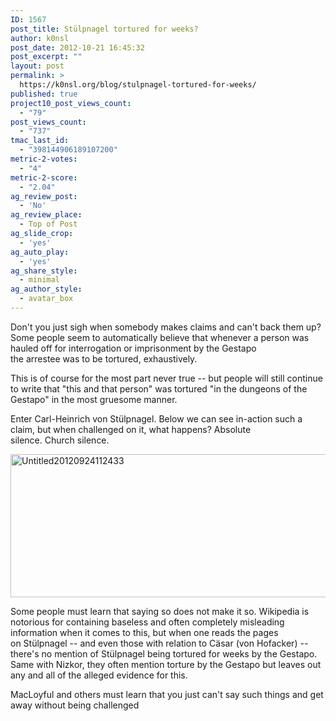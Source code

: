 ```yaml
---
ID: 1567
post_title: Stülpnagel tortured for weeks?
author: k0nsl
post_date: 2012-10-21 16:45:32
post_excerpt: ""
layout: post
permalink: >
  https://k0nsl.org/blog/stulpnagel-tortured-for-weeks/
published: true
project10_post_views_count:
  - "79"
post_views_count:
  - "737"
tmac_last_id:
  - "398144906189107200"
metric-2-votes:
  - "4"
metric-2-score:
  - "2.04"
ag_review_post:
  - 'No'
ag_review_place:
  - Top of Post
ag_slide_crop:
  - 'yes'
ag_auto_play:
  - 'yes'
ag_share_style:
  - minimal
ag_author_style:
  - avatar_box
---
```

Don't you just sigh when somebody makes claims and can't back them up? Some people seem to automatically believe that whenever a person was hauled off for interrogation or imprisonment by the Gestapo the arrestee was to be tortured, exhaustively.

This is of course for the most part never true -- but people will still continue to write that "this and that person" was tortured "in the dungeons of the Gestapo" in the most gruesome manner.

Enter Carl-Heinrich von Stülpnagel. Below we can see in-action such a claim, but when challenged on it, what happens? Absolute silence. Church silence.

<img src="https://cdn.k0nsl.org/blog/k1/uploads/2012/10/Untitled20120924112433.png" alt="Untitled20120924112433" width="640" height="229" class="aligncenter size-full wp-image-1568" />

Some people must learn that saying so does not make it so. Wikipedia is notorious for containing baseless and often completely misleading information when it comes to this, but when one reads the pages on Stülpnagel -- and even those with relation to Cäsar (von Hofacker) -- there's no mention of Stülpnagel being tortured for weeks by the Gestapo. Same with Nizkor, they often mention torture by the Gestapo but leaves out any and all of the alleged evidence for this.

MacLoyful and others must learn that you just can't say such things and get away without being challenged <img class="wpml_ico" alt="" src="/blog/wp-content/plugins/wp-monalisa/icons/icon_yawn.gif" />
